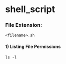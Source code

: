 # shell_script

### File Extension:

```
<filename>.sh
```

#### 1) Listing File Permissions
```
ls -l
```

